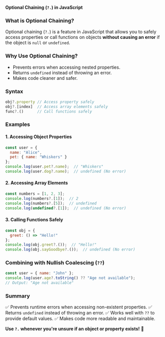 **Optional Chaining (`?.`) in JavaScript**

### **What is Optional Chaining?**
Optional chaining (`?.`) is a feature in JavaScript that allows you to safely access properties or call functions on objects **without causing an error** if the object is `null` or `undefined`.

### **Why Use Optional Chaining?**
- Prevents errors when accessing nested properties.
- Returns `undefined` instead of throwing an error.
- Makes code cleaner and safer.

### **Syntax**
```js
obj?.property // Access property safely
obj?.[index]  // Access array elements safely
func?.()      // Call functions safely
```

### **Examples**

#### **1. Accessing Object Properties**
```js
const user = {
  name: "Alice",
  pet: { name: "Whiskers" }
};
console.log(user.pet?.name);  // "Whiskers"
console.log(user.dog?.name);  // undefined (No error)
```

#### **2. Accessing Array Elements**
```js
const numbers = [1, 2, 3];
console.log(numbers?.[1]);  // 2
console.log(numbers?.[5]);  // undefined
console.log(undefined?.[1]);  // undefined (No error)
```

#### **3. Calling Functions Safely**
```js
const obj = {
  greet: () => "Hello!"
};
console.log(obj.greet?.());  // "Hello!"
console.log(obj.sayGoodbye?.());  // undefined (No error)
```

### **Combining with Nullish Coalescing (`??`)**
```js
const user = { name: "John" };
console.log(user.age?.toString() ?? "Age not available");  
// Output: "Age not available"
```

### **Summary**
✅ Prevents runtime errors when accessing non-existent properties.
✅ Returns `undefined` instead of throwing an error.
✅ Works well with `??` to provide default values.
✅ Makes code more readable and maintainable.

**Use `?.` whenever you're unsure if an object or property exists!** 🚀

